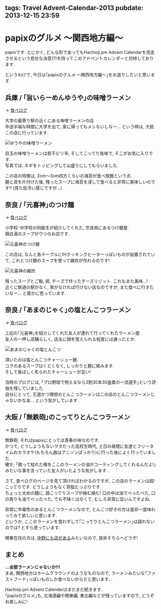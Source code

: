 tags: Travel Advent-Calendar-2013
pubdate: 2013-12-15 23:59
---
  
# papixのグルメ 〜関西地方編〜    
  
papixです. とにかく, どんな形であってもHachioji.pm Advent Calendarを完走させるという悲壮な決意(?)を持ってこのアドベントカレンダーと対峙しております.  
  
というわけで, 今日は｢papixのグルメ 〜関西地方編〜｣をお送りしたいと思います.  
  
## 兵庫 / ｢旨いらーめんゆうや｣の味噌ラーメン  
  
-> [食べログ](http://tabelog.com/hyogo/A2807/A280703/28021381/)  
  
大学の最寄り駅の近くにある味噌ラーメンの店.   
中途半端な時間に大学を出て, 家に帰ってもメシないしなー... という時は, 大抵この店に行っています.  
  
![ゆうやの味噌ラーメン](<: '/static/image/gourmet-hyogo-yuuya.jpg' | uri_for :>)    
  
目玉の味噌ラーメンは若干ピリ辛, そしてこってり気味で, そこがお気に入りです.  
写真では, ネギをトッピングして山盛りにしてもらいました.  
  
この店の特徴は, 2cm〜3cm四方くらいの海苔が食べ放題という点.  
麺と具を片付けた後, 残ったスープに海苔を浸して食べると非常に美味しいのです!! (見た目汚い感じですが...)  
  
## 奈良 / ｢元喜神｣のつけ麺  
  
-> [食べログ](http://tabelog.com/nara/A2901/A290101/29005789/)  
  
小学校･中学校の同級生が紹介してくれた, 奈良県にあるつけ麺屋.  
鶏白湯のスープがウリのお店です.  
  
![元喜神のつけ麺](<: '/static/image/gourmet-nara-genkishin.jpg' | uri_for :>)    
  
この店は, なんと各テーブルにIHクッキングヒーターっぽいものが設置されていて, これとつけ麺のスープを使って雑炊が作れるのです!  
  
![元喜神の雑炊](<: '/static/image/gourmet-nara-genkishin-zousui.jpg' | uri_for :>)    
  
残ったスープとご飯, 卵, チーズで作ったチーズリゾット. これもまた美味...!  
近くに鉄道の駅がなく, 車がなければ行けない店なのですが, また食べに行きたいなー... と密かに思っています.  
  
## 奈良 / ｢あまのじゃく｣の塩とんこつラーメン  
  
-> [食べログ](http://tabelog.com/nara/A2901/A290102/29000547/)  
  
上記の｢元喜神｣を紹介してくれた友人が連れて行ってくれたラーメン屋.  
友人の一押し店舗らしく, 店主に顔を覚えられる程度には通ったとか.  
  
![あまのじゃくの塩とんこつ](<: '/static/image/gourmet-nara-amanojaku.jpg' | uri_for :>)    
  
頂いたのは塩とんこつチャーシュー麺.  
コクのあるスープはくどくなく, しっかりと麺に絡みます.  
そして香ばしく炙られたチャーシューが旨い!  
  
当時のブログには, ｢プロ野球で例えるなら3割30本30盗塁の一流選手｣という評価を残していました.  
自分にとって, 王道かつ理想のとんこつラーメンはこの店のとんこつラーメンじゃないかなあ... という気がしています.  
  
## 大阪 / ｢無鉄砲｣のこってりとんこつラーメン  
  
-> [食べログ](http://tabelog.com/osaka/A2702/A270202/27005006/)  
  
無鉄砲. それはpapixにとっては青春の味なのです.  
かつて, どうしようもないヲタだった高校生時代, 土日の昼間に友達とフリータイムのカラオケ(もちろん曲はアニソンばっかり)に行った後によく行っていました.  
確か, ｢歌って枯れた喉をここのラーメンの油がコーティングしてくれるんだよ!｣みたいな事を言っていた友人がいたような気がします...  
  
さて, 食べログのページを見て頂ければわかるのですが, この店のラーメンは超! こってりです. どうしようもなく背脂たっぷりです.  
ちょっと太めの麺に, 超こってりスープが絡む絡む! 口の中は油でべったべた, 口の周りも油でべったべた, でも不味くはなくて, むしろ非常に旨いんですよね.  
  
非常に中毒性のあるとんこつラーメンなので, とんこつ好きの方は是非一度味わってみて欲しいと思います.  
というか, ここのラーメンを食わずして｢こってりとんこつラーメン｣は語れないのでは? とすら思っています.  
  
関東在住の方は, [中野にも店がある](http://www.muteppou.com/tenpo.html)みたいなので, 是非そちらへどうぞ!  
  
## まとめ  
  
__...全部ラーメンじゃないか!!!__  
まあ, 関西地方はホームグラウンドのようなものなので, ラーメンみたいな｢ファストフード｣っぽいものしか食べないからだと思います...  
  
Hachioji.pm Advent Calendarはまだまだ続きます.  
｢papixのグルメ｣も, 北海道編や関東編, 東北編などが残っていますので, どうぞお楽しみに!  
  

